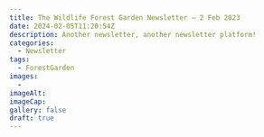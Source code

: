 ```yaml
---
title: The Wildlife Forest Garden Newsletter — 2 Feb 2023
date: 2024-02-05T11:20:54Z
description: Another newsletter, another newsletter platform!
categories: 
  - Newsletter
tags: 
  - ForestGarden
images: 
  - 
imageAlt:
imageCap:
gallery: false
draft: true
---
```


